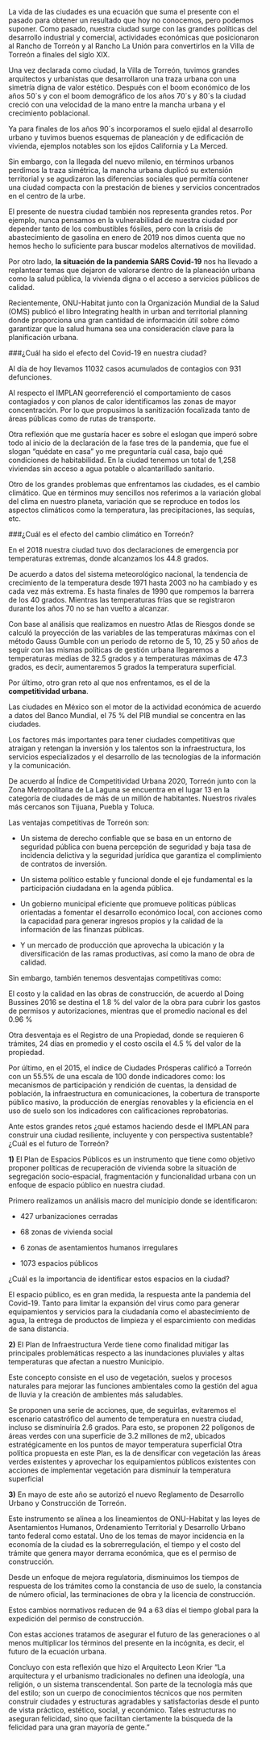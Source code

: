 
La vida de las ciudades es una ecuación que suma el presente con el pasado para obtener un resultado que hoy no conocemos, pero podemos suponer.
Como pasado, nuestra ciudad surge con las grandes políticas del desarrollo industrial y comercial, actividades económicas que posicionaron al Rancho de Torreón y al Rancho La Unión para convertirlos en la Villa de Torreón a finales del siglo XIX.

Una vez declarada como ciudad, la Villa de Torreón, tuvimos grandes arquitectos y urbanistas que desarrollaron una traza urbana con una simetría digna de valor estético.
Después con el boom económico de los años 50´s y con el boom demográfico de los años 70´s y 80´s la ciudad creció con una velocidad de la mano entre la mancha urbana y el crecimiento poblacional.

Ya para finales de los años 90´s incorporamos el suelo ejidal al desarrollo urbano y tuvimos buenos esquemas de planeación y de edificación de vivienda, ejemplos notables son los ejidos California y La Merced.

Sin embargo, con la llegada del nuevo milenio, en términos urbanos perdimos la traza simétrica, la mancha urbana duplicó su extensión territorial y se agudizaron las diferencias sociales que permitía contener una ciudad compacta con la prestación de bienes y servicios concentrados en el centro de la urbe.

El presente de nuestra ciudad también nos representa grandes retos. Por ejemplo, nunca pensamos en la vulnerabilidad de nuestra ciudad por depender tanto de los combustibles fósiles, pero con la crisis de abastecimiento de gasolina en enero de 2019 nos dimos cuenta que no hemos hecho lo suficiente para buscar modelos alternativos de movilidad.

Por otro lado, **la situación de la pandemia SARS Covid-19** nos ha llevado a replantear temas que dejaron de valorarse dentro de la planeación urbana como la salud pública, la vivienda digna o el acceso a servicios públicos de calidad.

Recientemente, ONU-Habitat junto con la Organización Mundial de la Salud (OMS) publicó el libro Integrating health in urban and territorial planning donde proporciona una gran cantidad de información útil sobre cómo garantizar que la salud humana sea una consideración clave para la planificación urbana.

###¿Cuál ha sido el efecto del Covid-19 en nuestra ciudad?

Al día de hoy llevamos 11032 casos acumulados de contagios con 931 defunciones.

Al respecto el IMPLAN georreferenció el comportamiento de casos contagiados y con planos de calor identificamos las zonas de mayor concentración. Por lo que propusimos la sanitización focalizada tanto de áreas públicas como de rutas de transporte.

Otra reflexión que me gustaría hacer es sobre el eslogan que imperó sobre todo al inicio de la declaración de la fase tres de la pandemia, que fue el slogan “quédate en casa” yo me preguntaría cuál casa, bajo qué condiciones de habitabilidad. En la ciudad tenemos un total de 1,258 viviendas sin acceso a agua potable o alcantarillado sanitario.

Otro de los grandes problemas que enfrentamos las ciudades, es el cambio climático. Que en términos muy sencillos nos referimos a la variación global del clima en nuestro planeta, variación que se reproduce en todos los aspectos climáticos como la temperatura, las precipitaciones, las sequías, etc.

###¿Cuál es el efecto del cambio climático en Torreón?

En el 2018 nuestra ciudad tuvo dos declaraciones de emergencia por temperaturas extremas, donde alcanzamos los 44.8 grados.

De acuerdo a datos del sistema meteorológico nacional, la tendencia de crecimiento de la temperatura desde 1971 hasta 2003 no ha cambiado y es cada vez más extrema. Es hasta finales de 1990 que rompemos la barrera de los 40 grados. Mientras las temperaturas frías que se registraron durante los años 70 no se han vuelto a alcanzar.

Con base al análisis que realizamos en nuestro Atlas de Riesgos donde se calculó la proyección de las variables de las temperaturas máximas con el método Gauss Gumble con un periodo de retorno de 5, 10, 25 y 50 años de seguir con las mismas políticas de gestión urbana llegaremos a temperaturas medias de 32.5 grados y a temperaturas máximas de 47.3 grados, es decir, aumentaremos 5 grados la temperatura superficial.

Por último, otro gran reto al que nos enfrentamos, es el de la **competitividad urbana**.

Las ciudades en México son el motor de la actividad económica de acuerdo a datos del Banco Mundial, el 75 % del PIB mundial se concentra en las ciudades.

Los factores más importantes para tener ciudades competitivas que atraigan y retengan la inversión y los talentos son la infraestructura, los servicios especializados y el desarrollo de las tecnologías de la información y la comunicación.

De acuerdo al Índice de Competitividad Urbana 2020, Torreón junto con la Zona Metropolitana de La Laguna se encuentra en el lugar 13 en la categoría de ciudades de más de un millón de habitantes. Nuestros rivales más cercanos son Tijuana, Puebla y Toluca.

Las ventajas competitivas de Torreón son:

- Un sistema de derecho confiable que se basa en un entorno de seguridad pública con buena percepción de seguridad y baja tasa de incidencia delictiva y la seguridad jurídica que garantiza el complimiento de contratos de inversión.

- Un sistema político estable y funcional donde el eje fundamental es la participación ciudadana en la agenda pública.

- Un gobierno municipal eficiente que promueve políticas públicas orientadas a fomentar el desarrollo económico local, con acciones como la capacidad para generar ingresos propios y la calidad de la información de las finanzas públicas.

- Y un mercado de producción que aprovecha la ubicación y la diversificación de las ramas productivas, así como la mano de obra de calidad.

Sin embargo, también tenemos desventajas competitivas como:

El costo y la calidad en las obras de construcción, de acuerdo al Doing Bussines 2016 se destina el 1.8 % del valor de la obra para cubrir los gastos de permisos y autorizaciones, mientras que el promedio nacional es del 0.96 %

Otra desventaja es el Registro de una Propiedad, donde se requieren 6 trámites, 24 días en promedio y el costo oscila el 4.5 % del valor de la propiedad.

Por último, en el 2015, el índice de Ciudades Prósperas calificó a Torreón con un 55.5% de una escala de 100 donde indicadores como: los mecanismos de participación y rendición de cuentas, la densidad de población, la infraestructura en comunicaciones, la cobertura de transporte público masivo, la producción de energías renovables y la eficiencia en el uso de suelo son los indicadores con calificaciones reprobatorias.

Ante estos grandes retos ¿qué estamos haciendo desde el IMPLAN para construir una ciudad resiliente, incluyente y con perspectiva sustentable? ¿Cuál es el futuro de Torreón?

**1)** El Plan de Espacios Públicos es un instrumento que tiene como objetivo proponer políticas de recuperación de vivienda sobre la situación de segregación socio-espacial, fragmentación y funcionalidad urbana con un enfoque de espacio público en nuestra ciudad.

Primero realizamos un análisis macro del municipio donde se identificaron:

- 427 urbanizaciones cerradas

- 68 zonas de vivienda social

- 6 zonas de asentamientos humanos irregulares

- 1073 espacios públicos

¿Cuál es la importancia de identificar estos espacios en la ciudad?

El espacio público, es en gran medida, la respuesta ante la pandemia del Covid-19. Tanto para limitar la expansión del virus como para generar equipamientos y servicios para la ciudadanía como el abastecimiento de agua, la entrega de productos de limpieza y el esparcimiento con medidas de sana distancia.

**2)** El Plan de Infraestructura Verde tiene como finalidad mitigar las principales problemáticas respecto a las inundaciones pluviales y altas temperaturas que afectan a nuestro Municipio.

Este concepto consiste en el uso de vegetación, suelos y procesos naturales para mejorar las funciones ambientales como la gestión del agua de lluvia y la creación de ambientes más saludables.

Se proponen una serie de acciones, que, de seguirlas, evitaremos el escenario catastrófico del aumento de temperatura en nuestra ciudad, incluso se disminuiría 2.6 grados.
Para esto, se proponen 22 polígonos de áreas verdes con una superficie de 3.2 millones de m2, ubicados estratégicamente en los puntos de mayor temperatura superficial
Otra política propuesta en este Plan, es la de densificar con vegetación las áreas verdes existentes y aprovechar los equipamientos públicos existentes con acciones de implementar vegetación para disminuir la temperatura superficial

**3)** En mayo de este año se autorizó el nuevo Reglamento de Desarrollo Urbano y Construcción de Torreón.

Este instrumento se alinea a los lineamientos de ONU-Habitat y las leyes de Asentamientos Humanos, Ordenamiento Territorial y Desarrollo Urbano tanto federal como estatal.
Uno de los temas de mayor incidencia en la economía de la ciudad es la sobrerregulación, el tiempo y el costo del trámite que genera mayor derrama económica, que es el permiso de construcción.

Desde un enfoque de mejora regulatoria, disminuimos los tiempos de respuesta de los trámites como la constancia de uso de suelo, la constancia de número oficial, las terminaciones de obra y la licencia de construcción.

Estos cambios normativos reducen de 94 a 63 días el tiempo global para la expedición del permiso de construcción.

Con estas acciones tratamos de asegurar el futuro de las generaciones o al menos multiplicar los términos del presente en la incógnita, es decir, el futuro de la ecuación urbana.

Concluyo con esta reflexión que hizo el Arquitecto Leon Krier “La arquitectura y el urbanismo tradicionales no definen una ideología, una religión, o un sistema transcendental. Son parte de la tecnología más que del estilo; son un cuerpo de conocimientos técnicos que nos permiten construir ciudades y estructuras agradables y satisfactorias desde el punto de vista práctico, estético, social, y económico. Tales estructuras no aseguran felicidad, sino que facilitan ciertamente la búsqueda de la felicidad para una gran mayoría de gente.”
